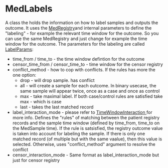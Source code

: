 # MedLabels
A class the holds the information on how to label samples and outputs the outcome.
It uses the [MedRegistry](https://Medial-EarlySign.github.io/MR_LIBS/classMedRegistry.html)and internal parameters to define the "labeling" - for example the relevant time window for the outcome. So you can use the same MedRegistry and just change for example the time window for the outcome.
The parameters for the labeling are called [LabelParams](https://Medial-EarlySign.github.io/MR_LIBS/classLabelParams.html):
- time_from / time_to - the time window defintion for the outcome
- censor_time_from / censor_time_to - time window for the censor registry
- conflict_method - how to cop with conflicts. If the rules has more the one option:
  - drop - will drop sample. has conflict
  - all - will create a sample for each outcome. In binary usecase, the same sample will appear twice, once as a case and once as control
  - max - take maximal label. If both case/control rules are satisfied take max - which is case
  - last - takes the last matched record
- label_interaction_mode - please refer to [TimeWindowInteraction ](MedRegistry/TimeWindowInteraction)for more info. Defines the "rules" of matching between the patient registry records and the sample time window (defined by time_from, time_to on the MedSample time). If the rule is satsisfied, the registry outcome value is taken into account for labeling the sample. If there is only one matched record (of multiple but with the same vaalue), then this value is selected. Otherwise, uses "conflict_method" argument to resolve the conflict
- censor_interaction_mode - Same format as label_interaction_mode but just for censor registry
